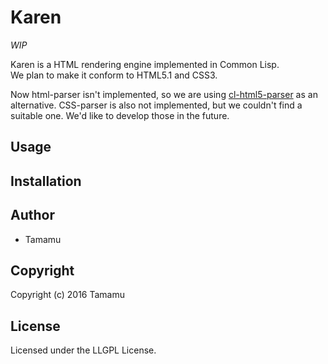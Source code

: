 # Karen

*WIP*

Karen is a HTML rendering engine implemented in Common Lisp.  
We plan to make it conform to HTML5.1 and CSS3.

Now html-parser isn't implemented, so we are using [cl-html5-parser](https://github.com/copyleft/cl-html5-parser) as an alternative.
CSS-parser is also not implemented, but we couldn't find a suitable one. We'd like to develop those in the future.

## Usage

## Installation

## Author

* Tamamu

## Copyright

Copyright (c) 2016 Tamamu

## License

Licensed under the LLGPL License.
